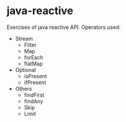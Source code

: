 # java-reactive
Exercises of java reactive API. Operators used:

- Stream
  - Filter
  - Map
  - forEach
  - flatMap
- Optional
  - isPresent
  - ifPresent
- Others
  - findFirst
  - findAny
  - Skip
  - Limit
